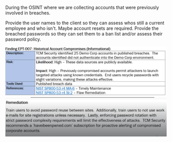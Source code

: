 

During the OSINT where we are collecting accounts that were previously involved in breaches.

Provide the user names to the client so they can assess whos still a current employee and who isn't. Maybe account resets are required. 
Provide the breached passwords so they can set them to a ban list and/or assess their password policy.


![alt text](https://github.com/CyberSec-Monkey/Zero2H4x0r/blob/main/05.%20External%20Pentest%20Playbook/00.%20External%20Pentest%20Images/Pasted%20image%2020230626213822.png)
![alt text](https://github.com/CyberSec-Monkey/Zero2H4x0r/blob/main/05.%20External%20Pentest%20Playbook/00.%20External%20Pentest%20Images/Pasted%20image%2020230626213906.png)
